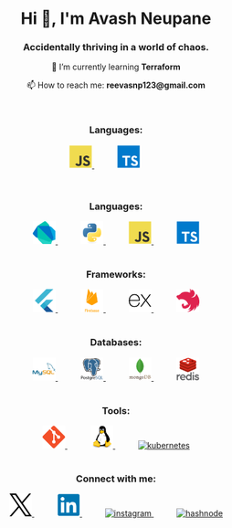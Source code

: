 <h1 align="center">Hi 👋, I'm Avash Neupane</h1>
<h3 align="center">Accidentally thriving in a world of chaos.</h3>

<p align="center">🌱 I’m currently learning <strong>Terraform</strong></p>

<p align="center">📫 How to reach me: <strong>reevasnp123@gmail.com</strong></p>

<br/>

<h3 align="center">Languages:</h3>
<p align="center">
  <a href="https://developer.mozilla.org/en-US/docs/Web/JavaScript" target="_blank" rel="noreferrer" style="margin-right: 40px;">
    <img src="https://raw.githubusercontent.com/devicons/devicon/master/icons/javascript/javascript-original.svg" alt="javascript" width="40" height="40"/>
  </a>
  <a href="https://www.typescriptlang.org/" target="_blank" rel="noreferrer" style="margin-right: 40px;">
    <img src="https://raw.githubusercontent.com/devicons/devicon/master/icons/typescript/typescript-original.svg" alt="typescript" width="40" height="40"/>
  </a>
</p>

<br/>

<h3 align="center">Languages:</h3>
<div align="center">
  <a href="https://dart.dev/" target="_blank" rel="noreferrer" style="margin: 0 20px;">
    <img src="https://raw.githubusercontent.com/devicons/devicon/master/icons/dart/dart-original.svg" alt="dart" width="40" height="40"/>
  </a>
  <a href="https://www.python.org/" target="_blank" rel="noreferrer" style="margin: 0 20px;">
    <img src="https://raw.githubusercontent.com/devicons/devicon/master/icons/python/python-original.svg" alt="python" width="40" height="40"/>
  </a>
  <a href="https://developer.mozilla.org/en-US/docs/Web/JavaScript" target="_blank" rel="noreferrer" style="margin: 0 20px;">
    <img src="https://raw.githubusercontent.com/devicons/devicon/master/icons/javascript/javascript-original.svg" alt="javascript" width="40" height="40"/>
  </a>
  <a href="https://www.typescriptlang.org/" target="_blank" rel="noreferrer" style="margin: 0 20px;">
    <img src="https://raw.githubusercontent.com/devicons/devicon/master/icons/typescript/typescript-original.svg" alt="typescript" width="40" height="40"/>
  </a>
</div>

<br/>

<h3 align="center">Frameworks:</h3>
<div align="center">
  <a href="https://flutter.dev/" target="_blank" rel="noreferrer" style="margin: 0 20px;">
    <img src="https://raw.githubusercontent.com/devicons/devicon/master/icons/flutter/flutter-original.svg" alt="flutter" width="40" height="40"/>
  </a>
  <a href="https://firebase.google.com/" target="_blank" rel="noreferrer" style="margin: 0 20px;">
    <img src="https://raw.githubusercontent.com/devicons/devicon/master/icons/firebase/firebase-plain-wordmark.svg" alt="firebase" width="40" height="40"/>
  </a>
  <a href="https://expressjs.com/" target="_blank" rel="noreferrer" style="margin: 0 20px;">
    <img src="https://raw.githubusercontent.com/devicons/devicon/master/icons/express/express-original.svg" alt="express" width="40" height="40"/>
  </a>
  <a href="https://nestjs.com/" target="_blank" rel="noreferrer" style="margin: 0 20px;">
    <img src="https://raw.githubusercontent.com/devicons/devicon/master/icons/nestjs/nestjs-plain.svg" alt="nestjs" width="40" height="40"/>
  </a>
</div>

<br/>

<h3 align="center">Databases:</h3>
<div align="center">
  <a href="https://www.mysql.com/" target="_blank" rel="noreferrer" style="margin: 0 20px;">
    <img src="https://raw.githubusercontent.com/devicons/devicon/master/icons/mysql/mysql-original-wordmark.svg" alt="mysql" width="40" height="40"/>
  </a>
  <a href="https://www.postgresql.org" target="_blank" rel="noreferrer" style="margin: 0 20px;">
    <img src="https://raw.githubusercontent.com/devicons/devicon/master/icons/postgresql/postgresql-original-wordmark.svg" alt="postgresql" width="40" height="40"/>
  </a>
  <a href="https://www.mongodb.com/" target="_blank" rel="noreferrer" style="margin: 0 20px;">
    <img src="https://raw.githubusercontent.com/devicons/devicon/master/icons/mongodb/mongodb-original-wordmark.svg" alt="mongodb" width="40" height="40"/>
  </a>
  <a href="https://redis.io/" target="_blank" rel="noreferrer" style="margin: 0 20px;">
    <img src="https://raw.githubusercontent.com/devicons/devicon/master/icons/redis/redis-original-wordmark.svg" alt="redis" width="40" height="40"/>
  </a>
</div>

<br/>

<h3 align="center">Tools:</h3>
<div align="center">
  <a href="https://git-scm.com/" target="_blank" rel="noreferrer" style="margin: 0 20px;">
    <img src="https://raw.githubusercontent.com/devicons/devicon/master/icons/git/git-original.svg" alt="git" width="40" height="40"/>
  </a>
  <a href="https://www.linux.org/" target="_blank" rel="noreferrer" style="margin: 0 20px;">
    <img src="https://raw.githubusercontent.com/devicons/devicon/master/icons/linux/linux-original.svg" alt="linux" width="40" height="40"/>
  </a>
  <a href="https://kubernetes.io/" target="_blank" rel="noreferrer" style="margin: 0 20px;">
    <img src="https://www.vectorlogo.zone/logos/kubernetes/kubernetes-icon.svg" alt="kubernetes" width="40" height="40"/>
  </a>
</div>

<br/>

<h3 align="center">Connect with me:</h3>
<div align="center">
  <a href="https://twitter.com/yourusername" target="_blank" rel="noreferrer" style="margin: 0 20px;">
    <img src="https://raw.githubusercontent.com/devicons/devicon/master/icons/twitter/twitter-original.svg" alt="twitter" width="40" height="40"/>
  </a>
  <a href="https://linkedin.com/in/yourusername" target="_blank" rel="noreferrer" style="margin: 0 20px;">
    <img src="https://raw.githubusercontent.com/devicons/devicon/master/icons/linkedin/linkedin-original.svg" alt="linkedin" width="40" height="40"/>
  </a>
  <a href="https://www.instagram.com/yourusername" target="_blank" rel="noreferrer" style="margin: 0 20px;">
    <img src="https://raw.githubusercontent.com/devicons/devicon/master/icons/instagram/instagram-original.svg" alt="instagram" width="40" height="40"/>
  </a>
  <a href="https://hashnode.com/@yourusername" target="_blank" rel="noreferrer" style="margin: 0 20px;">
    <img src="https://raw.githubusercontent.com/devicons/devicon/master/icons/hashnode/hashnode-original.svg" alt="hashnode" width="40" height="40"/>
  </a>
</div>
